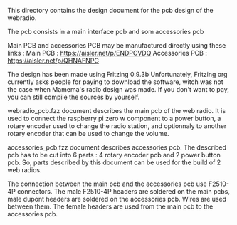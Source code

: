 This directory contains the design document for the pcb design of the webradio.

The pcb consists in a main interface pcb and som accessories pcb

Main PCB and accessories PCB may be manufactured directly using these links :
Main PCB :
https://aisler.net/p/ENDPOVDQ
Accessories PCB :
https://aisler.net/p/QHNAFNPG

The design has been made using Fritzing 0.9.3b
Unfortunately, Fritzing org currently asks people for paying to download the software, witch was not the case when Mamema's radio design was made.
If you don't want to pay, you can still compile the sources by yourself.

webradio_pcb.fzz document describes the main pcb of the web radio. It is used to connect the raspberry pi zero w component to a power button, a rotary encoder used to change the radio station, and optionnaly to another rotary encoder that can be used to change the volume.

accessories_pcb.fzz document describes accessories pcb. The described pcb has to be cut into 6 parts : 4 rotary encoder pcb and 2 power button pcb. So, parts described by this document can be used for the build of 2 web radios.

The connection between the main pcb and the accessories pcb use F2510-4P connectors. The male F2510-4P headers are soldered on the main pcbs, male dupont headers are soldered on the accessories pcb.
Wires are used between them.
The female headers are used from the main pcb to the accessories pcb.
